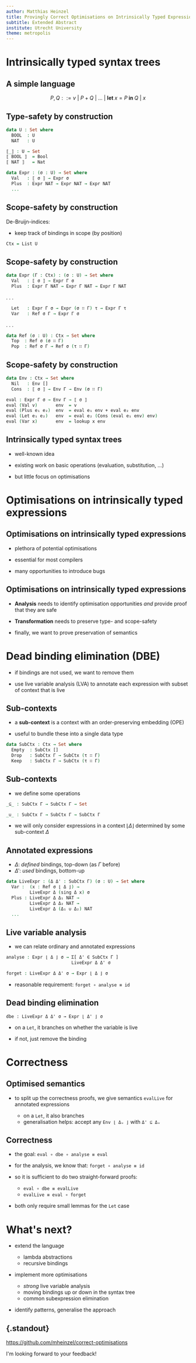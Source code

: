 ```yaml
---
author: Matthias Heinzel
title: Provingly Correct Optimisations on Intrinsically Typed Expressions
subtitle: Extended Abstract
institute: Utrecht University
theme: metropolis
---
```



# Intrinsically typed syntax trees

## A simple language

$$
  P, Q ::= v
  \ \big|\  P + Q
  \ \big|\  \ldots
  \ \big|\  \textbf{let } x = P \textbf{ in } Q
  \ \big|\  x
$$

## Type-safety by construction

```agda
data U : Set where
  BOOL  : U
  NAT   : U

⟦_⟧ : U → Set
⟦ BOOL ⟧  = Bool
⟦ NAT ⟧   = Nat

data Expr : (σ : U) → Set where
  Val   : ⟦ σ ⟧ → Expr σ
  Plus  : Expr NAT → Expr NAT → Expr NAT
  ...
```

## Scope-safety by construction

De-Bruijn-indices:

* keep track of bindings in scope (by position)

```agda
Ctx = List U
```

## Scope-safety by construction

```agda
data Expr (Γ : Ctx) : (σ : U) → Set where
  Val   : ⟦ σ ⟧ → Expr Γ σ
  Plus  : Expr Γ NAT → Expr Γ NAT → Expr Γ NAT
```
. . .

```agda
  Let   : Expr Γ σ → Expr (σ ∷ Γ) τ → Expr Γ τ
  Var   : Ref σ Γ → Expr Γ σ
```

. . .

```agda
data Ref (σ : U) : Ctx → Set where
  Top  : Ref σ (σ ∷ Γ)
  Pop  : Ref σ Γ → Ref σ (τ ∷ Γ)
```

## Scope-safety by construction

```agda
data Env : Ctx → Set where
  Nil   : Env []
  Cons  : ⟦ σ ⟧ → Env Γ → Env (σ ∷ Γ)
```

```agda
eval : Expr Γ σ → Env Γ → ⟦ σ ⟧
eval (Val v)       env  = v
eval (Plus e₁ e₂)  env  = eval e₁ env + eval e₂ env
eval (Let e₁ e₂)   env  = eval e₂ (Cons (eval e₁ env) env)
eval (Var x)       env  = lookup x env
```

## Intrinsically typed syntax trees

* well-known idea

* existing work on basic operations (evaluation, substitution, ...)

* but little focus on optimisations


# Optimisations on intrinsically typed expressions

## Optimisations on intrinsically typed expressions

* plethora of potential optimisations

* essential for most compilers

* many opportunities to introduce bugs

## Optimisations on intrinsically typed expressions

* **Analysis** needs to identify optimisation opportunities *and* provide proof that they are safe

* **Transformation** needs to preserve type- and scope-safety

* finally, we want to prove preservation of semantics


# Dead binding elimination (DBE)

* if bindings are not used, we want to remove them

* use live variable analysis (LVA) to annotate each expression with subset of context that is live

## Sub-contexts

* a **sub-context** is a context with an order-preserving embedding (OPE)

* useful to bundle these into a single data type

```agda
data SubCtx : Ctx → Set where
  Empty  : SubCtx []
  Drop   : SubCtx Γ → SubCtx (τ ∷ Γ)
  Keep   : SubCtx Γ → SubCtx (τ ∷ Γ)
```

## Sub-contexts

* we define some operations

```agda
_⊆_ : SubCtx Γ → SubCtx Γ → Set

_∪_ : SubCtx Γ → SubCtx Γ → SubCtx Γ
```

* we will only consider expressions in a context $\lfloor \Delta \rfloor$ determined by some sub-context $\Delta$

## Annotated expressions

* $\Delta$: *defined* bindings, top-down (as $\Gamma$ before)
* $\Delta'$: *used* bindings, bottom-up

```agda
data LiveExpr : (Δ Δ' : SubCtx Γ) (σ : U) → Set where
  Var :  (x : Ref σ ⌊ Δ ⌋) →
         LiveExpr Δ (sing Δ x) σ
  Plus : LiveExpr Δ Δ₁ NAT →
         LiveExpr Δ Δ₂ NAT →
         LiveExpr Δ (Δ₁ ∪ Δ₂) NAT
  ...
```

## Live variable analysis

* we can relate ordinary and annotated expressions

```agda
analyse : Expr ⌊ Δ ⌋ σ → Σ[ Δ' ∈ SubCtx Γ ]
                         LiveExpr Δ Δ' σ

forget : LiveExpr Δ Δ' σ → Expr ⌊ Δ ⌋ σ
```

* reasonable requirement: `forget ∘ analyse ≡ id`

## Dead binding elimination

```
dbe : LiveExpr Δ Δ' σ → Expr ⌊ Δ' ⌋ σ
```

* on a `Let`, it branches on whether the variable is live

* if not, just remove the binding


# Correctness

## Optimised semantics

* to split up the correctness proofs, we give semantics `evalLive` for annotated expressions

  * on a `Let`, it also branches
  * generalisation helps: accept any `Env ⌊ Δᵤ ⌋` with `Δ' ⊆ Δᵤ`

## Correctness

* the goal: `eval ∘ dbe ∘ analyse ≡ eval`

* for the analysis, we know that: `forget ∘ analyse ≡ id`

* so it is sufficient to do two straight-forward proofs:

  * `eval ∘ dbe ≡ evalLive`
  * `evalLive ≡ eval ∘ forget`

* both only require small lemmas for the `Let` case


# What's next?

* extend the language

  * lambda abstractions
  * recursive bindings

* implement more optimisations

  * *strong* live variable analysis
  * moving bindings up or down in the syntax tree
  * common subexpression elimination

* identify patterns, generalise the approach


## {.standout}

<https://github.com/mheinzel/correct-optimisations>

I'm looking forward to your feedback!
